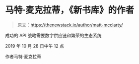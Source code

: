 # 马特·麦克拉蒂，《新书库》的作者

> 原文：<https://thenewstack.io/author/matt-mcclarty/>

成功的 API 战略需要数字供应链和繁荣的生态系统

2019 年 10 月 28 日中午 12 点

作者马特·麦克拉蒂
